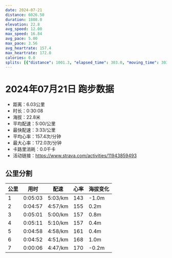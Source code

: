 ```yaml
---
date: 2024-07-21
distance: 6026.50
duration: 1808.0
elevation: 22.8
avg_speed: 12.00
max_speed: 16.84
avg_pace: 5.00
max_pace: 3.56
avg_heartrate: 157.4
max_heartrate: 172.0
calories: 0.0
splits: [{"distance": 1001.3, "elapsed_time": 303.0, "moving_time": 303.0, "average_speed": 3.3, "pace": 5.050515151515151, "average_heartrate": 143.54125412541254, "elevation_difference": -1.0, "split_number": 1}, {"distance": 999.2, "elapsed_time": 297.0, "moving_time": 297.0, "average_speed": 3.36, "pace": 4.960327380952381, "average_heartrate": 155.13804713804714, "elevation_difference": 0.2, "split_number": 2}, {"distance": 1001.7, "elapsed_time": 301.0, "moving_time": 301.0, "average_speed": 3.33, "pace": 5.005015015015014, "average_heartrate": 157.75083056478405, "elevation_difference": 0.8, "split_number": 3}, {"distance": 1000.7, "elapsed_time": 311.0, "moving_time": 311.0, "average_speed": 3.22, "pace": 5.175993788819875, "average_heartrate": 157.59163987138263, "elevation_difference": 0.4, "split_number": 4}, {"distance": 998.7, "elapsed_time": 298.0, "moving_time": 298.0, "average_speed": 3.35, "pace": 4.975134328358209, "average_heartrate": 161.88215488215488, "elevation_difference": 0.4, "split_number": 5}, {"distance": 1001.1, "elapsed_time": 292.0, "moving_time": 292.0, "average_speed": 3.43, "pace": 4.859096209912535, "average_heartrate": 168.82474226804123, "elevation_difference": 1.0, "split_number": 6}, {"distance": 20.9, "elapsed_time": 9.0, "moving_time": 6.0, "average_speed": 3.48, "pace": 4.789281609195402, "average_heartrate": 170.0, "elevation_difference": -0.2, "split_number": 7}]
---
```


# 2024年07月21日 跑步数据

- 距离：6.03公里
- 时长：0:30:08
- 海拔：22.8米
- 平均配速：5:00/公里
- 最快配速：3:33/公里
- 平均心率：157.4次/分钟
- 最大心率：172.0次/分钟
- 卡路里消耗：0.0千卡
- 活动链接：https://www.strava.com/activities/11943859493

## 公里分割

| 公里 | 用时 | 配速 | 心率 | 海拔变化 |
|------|------|------|------|------|
| 1 | 0:05:03 | 5:03/km | 143 | -1.0m |
| 2 | 0:04:57 | 4:57/km | 155 | 0.2m |
| 3 | 0:05:01 | 5:00/km | 157 | 0.8m |
| 4 | 0:05:11 | 5:10/km | 157 | 0.4m |
| 5 | 0:04:58 | 4:58/km | 161 | 0.4m |
| 6 | 0:04:52 | 4:51/km | 168 | 1.0m |
| 7 | 0:00:06 | 4:47/km | 170 | -0.2m |

